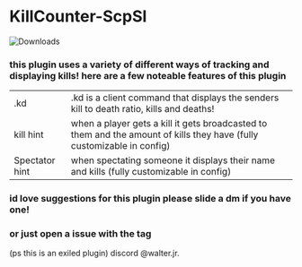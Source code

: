 # KillCounter-ScpSl
![Downloads](https://img.shields.io/github/downloads/Waltuhs/KillCounter-ScpSl)
### this plugin uses a variety of different ways of tracking and displaying kills!  here are a few noteable features of this plugin

| |  |
| --- | --- |
| .kd | .kd is a client command that displays the senders kill to death ratio, kills and deaths! |
| kill hint | when a player gets a kill it gets broadcasted to them and the amount of kills they have (fully customizable in config) |
| Spectator hint | when spectating someone it displays their name and kills (fully customizable in config) |

### id love suggestions for this plugin please slide a dm if you have one!
### or just open a issue with the tag
(ps this is an exiled plugin)
discord @walter.jr.
